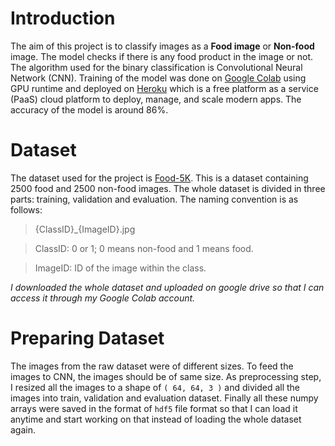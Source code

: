 # Introduction

The aim of this project is to classify images as a **Food image** or **Non-food** image. The model checks if there is any food product in the image or not. The algorithm used for the binary classification is Convolutional Neural Network (CNN). Training of the model was done on [Google Colab](https://colab.research.google.com/ "Google Colab") using GPU runtime and deployed on [Heroku](https://www.heroku.com/ "Heroku") which is a free platform as a service (PaaS) cloud platform to deploy, manage, and scale modern apps. The accuracy of the model is around 86%.

# Dataset
The dataset used for the project is [Food-5K](https://www.epfl.ch/labs/mmspg/downloads/food-image-datasets/  "Food-5K dataset link"). This is a dataset containing 2500 food and 2500 non-food images. The whole dataset is divided in three parts: training, validation and evaluation. The naming convention is as follows:

> {ClassID}_{ImageID}.jpg

> ClassID: 0 or 1; 0 means non-food and 1 means food. 

> ImageID: ID of the image within the class. 

_I downloaded the whole dataset and uploaded on google drive so that I can access it through my Google Colab account._

# Preparing Dataset
The images from the raw dataset were of different sizes. To feed the images to CNN, the images should be of same size. As preprocessing step, I resized all the images to a shape of `( 64, 64, 3 )` and divided all the images into train, validation and evaluation dataset. Finally all these numpy arrays were saved in the format of `hdf5` file format so that I can load it anytime and start working on that instead of loading the whole dataset again. 
